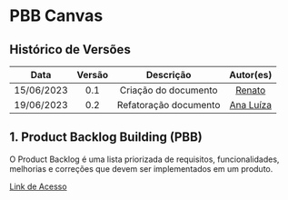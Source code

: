 # PBB Canvas
## Histórico de Versões
|    Data    | Versão |      Descrição       |               Autor(es)               |
| :--------: | :----: | :------------------: | :-----------------------------------: |
| 15/06/2023 |  0.1   | Criação do documento | [Renato](https://github.com/Osidious) |
| 19/06/2023 | 0.2    | Refatoração documento| [Ana Luíza](https://github.com/analufernanndess)

## 1. Product Backlog Building (PBB)
O Product Backlog é uma lista priorizada de requisitos, funcionalidades, melhorias e correções que devem ser implementados em um produto.

[Link de Acesso](https://app.mural.co/t/sosoptica6826/m/sosoptica6826/1685642033815/e11352cd66baca23298bac3483cac539e8582ca2?sender=u8a679d94f7da0aa243807221)








